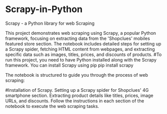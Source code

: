 # Scrapy-in-Python
Scrapy - a Python library for web Scraping

This project demonstrates web scraping using Scrapy, a popular Python framework, focusing on extracting data from the 'Shopclues' mobiles featured store section. The notebook includes detailed steps for setting up a Scrapy spider, fetching HTML content from webpages, and extracting specific data such as images, titles, prices, and discounts of products.
#To run this project, you need to have Python installed along with the Scrapy framework. You can install Scrapy using pip
pip install scrapy



The notebook is structured to guide you through the process of web scraping:

#Installation of Scrapy.
Setting up a Scrapy spider for Shopclues' 4G smartphone section.
Extracting product details like titles, prices, image URLs, and discounts.
Follow the instructions in each section of the notebook to execute the web scraping tasks.
